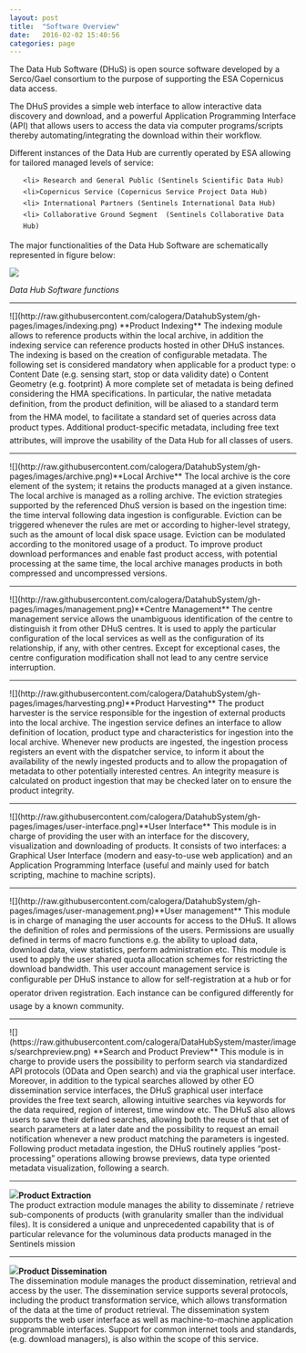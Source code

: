 ```yaml
---
layout: post
title:  "Software Overview"
date:   2016-02-02 15:40:56
categories: page
---
```



<p>The Data Hub Software (DHuS) is open source software developed by a Serco/Gael consortium to the purpose of supporting the ESA Copernicus data access.</p>   
The DHuS provides a simple web interface to allow interactive data discovery and download, and a powerful Application Programming Interface (API) that allows users to access the data via computer programs/scripts thereby automating/integrating the download within their workflow.

<p> Different instances of the Data Hub are currently operated by ESA allowing for tailored managed levels of service: </p>
<ul type=square>

 	<li> Research and General Public (Sentinels Scientific Data Hub)
 	<li>Copernicus Service (Copernicus Service Project Data Hub)
 	<li> International Partners (Sentinels International Data Hub)
 	<li> Collaborative Ground Segment  (Sentinels Collaborative Data Hub)
 	
</ul>
The major functionalities of the Data Hub Software are schematically represented in figure below:

  

![](https://raw.githubusercontent.com/calogera/DataHubSystem/master/images/dhusfunctions.png.png)

*Data Hub Software functions* 
<hr></hr>
![](http://raw.githubusercontent.com/calogera/DatahubSystem/gh-pages/images/indexing.png)  **Product Indexing**     
The indexing module allows to reference products within the local archive, in addition the indexing service can reference products hosted in other DHuS instances.
The indexing is based on the creation of configurable metadata. The following set is considered mandatory when applicable for a product type:
o	Content Date (e.g. sensing start, stop or data validity date)
o	Content Geometry (e.g. footprint)
A more complete set of metadata is being defined considering the HMA specifications. In particular, the native metadata definition, from the product definition, will be aliased to a standard term from the HMA model, to facilitate a standard set of queries across data product types. Additional product-specific metadata, including free text attributes, will improve the usability of the Data Hub for all classes of users.


<hr></hr>
![](http://raw.githubusercontent.com/calogera/DatahubSystem/gh-pages/images/archive.png)**Local Archive**      
The local archive is the core element of the system; it retains the products managed at a given instance. The local archive is managed as a rolling archive. The eviction strategies supported by the referenced DhuS version is based on the ingestion time: the time interval following data ingestion is configurable.
Eviction can be triggered whenever the rules are met or according to higher-level strategy, such as the amount of local disk space usage. Eviction can be modulated according to the monitored usage of a product. To improve product download performances and enable fast product access, with potential processing at the same time, the local archive manages products in both compressed and uncompressed versions.

<hr></hr>
![](http://raw.githubusercontent.com/calogera/DatahubSystem/gh-pages/images/management.png)**Centre Management**         
The centre management service allows the unambiguous identification of the centre to distinguish it from other DHuS centres. It is used to apply the particular configuration of the local services as well as the configuration of its relationship, if any, with other centres.
Except for exceptional cases, the centre configuration modification shall not lead to any centre service interruption.
<hr></hr>     
![](http://raw.githubusercontent.com/calogera/DatahubSystem/gh-pages/images/harvesting.png)**Product Harvesting**   
The product harvester is the service responsible for the ingestion of external products into the local archive. The ingestion service defines an interface to allow definition of  location, product type and characteristics for ingestion into the local archive. Whenever new products are ingested, the ingestion process registers an event with the dispatcher service, to inform it about the availability of the newly ingested products and to allow the propagation of metadata to other potentially interested centres. An integrity measure is calculated on product ingestion that may be checked later on to ensure the product integrity.
<hr> </hr>
![](http://raw.githubusercontent.com/calogera/DatahubSystem/gh-pages/images/user-interface.png)**User Interface**     
This module is in charge of providing the user with an interface for the discovery, visualization and downloading of products. It consists of two interfaces: a Graphical User Interface (modern and easy-to-use web application) and an Application Programming Interface (useful and mainly used for batch scripting, machine to machine scripts).  
<hr> </hr>
![](http://raw.githubusercontent.com/calogera/DatahubSystem/gh-pages/images/user-management.png)**User management**          
This module is in charge of managing the user accounts for access to the DHuS. It allows the definition of roles and permissions of the users. Permissions are usually defined in terms of macro functions e.g. the ability to upload data, download data, view statistics, perform administration etc. This module is used to apply the user shared quota allocation schemes for restricting the download bandwidth.
This user account management service is configurable per DHuS instance to allow for self-registration at a hub or for operator driven registration. Each instance can be configured differently for usage by a known community. 
<hr> </hr>
![](https://raw.githubusercontent.com/calogera/DataHubSystem/master/images/searchpreview.png)  **Search and Product Preview**     
   This module is in charge to provide users the possibility to perform search via standardized API protocols (OData and Open search) and via the graphical user interface. Moreover, in addition to the typical searches allowed by other EO dissemination service interfaces, the DHuS graphical user interface provides the free text search, allowing intuitive searches via keywords for the data required, region of interest, time window etc.
The DHuS also allows users to save their defined searches, allowing both the reuse of that set of search parameters at a later date and the possibility to request an email notification whenever a new product matching the parameters is ingested.
Following product metadata ingestion, the DHuS routinely applies “post-processing” operations allowing browse previews, data type oriented metadata visualization, following a search.     
<hr> </hr>

![](http://raw.githubusercontent.com/calogera/DatahubSystem/gh-pages/images/transformation.png)**Product Extraction**   
The product extraction module manages the ability to disseminate / retrieve sub-components of products (with granularity smaller than the individual files). It is considered a unique and unprecedented capability that is of particular relevance for the voluminous data products managed in the Sentinels mission
<hr> </hr>

![](http://raw.githubusercontent.com/calogera/DatahubSystem/gh-pages/images/dissemination.png)**Product Dissemination**      
The dissemination module manages the product dissemination, retrieval and access by the user.
The dissemination service supports several protocols, including the product transformation service, which allows transformation of the data at the time of product retrieval. The dissemination system supports the web user interface as well as machine-to-machine application programmable interfaces. Support for common internet tools and standards, (e.g. download managers), is also within the scope of this service.

